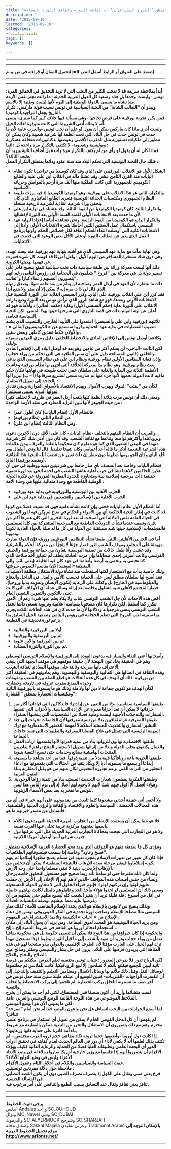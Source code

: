 ```yaml
---
title: "منطق ‘الفروخ المتناقزين’  – ثقافة الثورة وثقافة الثورة المضادة"
description: ''
date: '2015-09-10'
lastmod: '2015-09-10'
categories:
- فلسفة سياسية
tags: []
keywords: []

---
```

---

---

**لتحميل المقال أو قراءته في ص-و-م pdf إضغط على العنوان أو الرابط أسفل النص**

---



---

**أبدأ بملاحظة سريعة قد لا تعجب الكثير من النخب التي لا تريد التحديق في الحقائق المرة: تونس -وليست وحدها بل هذه وضعية كل الدول العربية الحديثة- ما زالت تجتر نفس الأزمة منذ نشأة ما يسمى بالدولة الوطنية إلى اليوم لأنها ليست وطنية إلا بالاسم.  
ويبدو أن “الثعالب الشابة” من النخبة السياسية في تونس نسيت قولة ماركس : تكرار التاريخ يجعل التراجيديا كوميديا.  
فمن يكرر تجربة بورقيبة على فرض نجاحها -وهي مسألة فيها خلاف كبير كما سنرى- ينسى أنه لا يملك أدنى الشروط التي كانت متوفرة لذلك الجيل.  
ولست أدري ماذا كان ماركس يمكن أن يقول لو علم أن نخب تونس -والعرب عامة لأن ما حدث في تونس حدث في جل البلاد التي نحت أنظمة لها شرعية شعبية وكان يمكن أن تتطور إلى ملكيات دستورية مثل المغرب الأقصى وعوضتها بدكتاتوريات متخلفة عسكرية وبوليسية وشعبوية- لا تكتفي بالتكرار مرة واحدة بل دائما :  
فماذا كان له أن يقول لو رأى من لم يكتف بالتكرار مرة واحدة بل أضاف الثانية ويريد أن يضيف الثالثة؟  
فتلك حال النخبة التونسية التي تحكم البلاد منذ ستة عقود ودائما بمنطق التكرار الممل :**

* **الشكل الأول هو الانقلاب البورقيبي على الباي وقد كان كوميديا من تراجيديا تكون نظام البايات منذ القرن الثامن عشر. وقد عشنا مآله في انقلاب ابن علي عليه والطابع الكوميدي للجمهورية التي كانت الملكية منها ألف مرة أرحم بالمواطن وحرياته الأساسية.**
* **والتكرار الثاني هو هذا الانقلاب على بورقيبة. وهو كوميديا الكوميديا إذ فيه برزت طبيعة النظام الجمهوري ومكتسبات الحداثة التونسية فتعرى الطابع المافياوي الذي كان يتخفى وراء شرعية انقاذية لشرعية تاريخية منتحلة.**
* **والتكرار الثالث كان كوميديا الكوميديا من القوة الثالثة. وقد عشناه في نهاية ابن علي لأن ما حدث بعد الانتخابات الأولى لغمته السنة الأولى بعد الثورة لإفشالها.**
* **والتكرار الرابع هو الكوميديا من القوة الرابعة. ونحن نشاهده أمامنا إعدادا لنهاية عهد السبسي باستكمال عمل السنتين اللتين أحاطتا بثمرة الانتخابات الأولى وأدتا إلى الانتخابات الثانية التي أوصلت النداء للحكم الفاقد لكل خصائص الحكم وأولها برنامج العمل الذي يعبر عن مطالب الثورة أو على الأقل بعض الوعود التي قدمت في الانتخابات.**

**وهي نهاية بدأت مع بداية عهد السبسي الذي هو أشبه بنهاية عهد بورقيبة منه ببعث عهده. وهي دون شك مسخرة المساخر من اليوم الأول : ولعل أمريكا قد فهمت كل شيء فعبرت عن فهمها بهديتها الكروية.  
ذلك أنها ليست معركة وراثة بين طبقة سياسية ذات نخب سياسية تتمتع بنسيج قادر على تسيير دولة بل هي معركة بين “فروخ ” يتعلمون في الحجامة في رؤوس اليتامى رغم أنهم يتصورون أنفسهم زعماء كبارا و”ثعالب”.  
ذلك ما ننتظره لأن العهد في أرذل العمر وصاحبه لن يعلم من بعد علمه شيئا. وصدق زميله الذي قال لي ذات مرة إنه لا يمكن إلا أن يضر ولا ينفع أبدا.  
فقد كرر ابن علي انقلاب بورقيبة على الباي. وكرر السبسي انقلابه على الثورة الشعبية قبل الانتخابات الأولى وبعدها. فهو مع شاهد الزور الذي ترأس تونس بعد الثورة وضع بذرات الانقلاب على الثورة بداية (حكم السبسي الاول) وغاية (حكمه الحالي) : وللأمانة فهو قد أعلن عن نيته القيام بذلك في قصة التارزي التي شرحتها حينها بهذا المعنى. لكن النخبة السياسية تتعامى.  
ثلاثتهم (بورقيبة وابن علي والسبسي) اعتمدوا على التأييد الخارجي والتنصيب الذي يشبه تنصيب القنصليات في بداية عهد الحماية وقريبا سنسمع عن « الكوميسيون المالي » : والأولان حكما عقدين كاملين وبعض سنين .  
وكلاهما أوصل تونس إلى الإفلاس المادي والانحطاط الخلقي بدليل رمزي العهدين سعيدة وليلى.  
لكن الثالث -الباجي- لن يحكم أكثر من عامين وهو بعد قد أوصل البلاد إلى الإفلاس المادي والخلقي (قانون المصالحة دليل على أن نفس المافية هي التي تحكم من وراء حجاب).  
وإذن فغاية النظامين الأولين نظام بورقيبة ونظام ابن علي هي نظام السبسي الذي يدعي بعث نظام بورقيبة. وهو نظام بدأ بمعركة الخلافة التي انتهى بها نظام بورقيبة وعاشت الأنظمة الثلاثة بين البداية والغاية على سلطان خفي تجلت طبيعته في نهايتها فكان حكم مافية كانت الدولة تحميها لأنها جزء منها ثم صارت تسعى لتشريع سرقاتها (أ – ب) تبريرا لها بالحاجة إلى تمويل الاستثمار :  
لكأن من “يقلب” البنوك ويهرب الأموال ويهدم الاقتصاد بالأسواق الموازية ويبني فنادق تمولها الدولة يسمى مستثمرا.  
ومعنى ذلك أن تونس مرت بثلاثة أنظمة كلها بلغت أرذل العمر في ظروف لا تختلف كثيرا من حيث الجوهر لأنها تبين التزايد المطرد في تعقد الأزمة الواحدة :**

* **فالنظام الأول (نظام البايات) كان أطول عمرا**
* **من النظام الثاني (نظام بورقيبة)**
* **ومن النظام الثالث (نظام ابن علي).**

**والغريب أن النظام المتهم بالتخلف -نظام البايات- كان على الأقل دون الآخرين دعوى وبروباغندا وأكثرهم تواضعا وتناغما مع ثقافة الشعب. وقد كان دون أدنى شك أكثر شرعية منهما في الوعي الشعبي الذي كما هو معلوم كان محكوما بالعادة والعرف. ومن علامات هذه الشرعية الشعبية أذكر ما قاله أحد أعمامي وكان شيخا تقليديا. قال لنا ونحن أطفال يوم خُلع الباي وكان الجو يومها مدلهما دون مطر إن ذلك تعبير عن غضب الله لتنحية هذا الطاغية (ويقصد بورقيبة) الباي.  
فنظام البايات وخاصة بعد المنصف باي صار جامعا بين شرعيتين دينية ووطنية في حين أن هذين الحاكمين كلاهما نشأ في حرب أهلية عاشها الشعب في لحمه الحي بعد ثورة شعبية حقيقية ذات مرجعية إسلامية بينة ومتجاوزة للحدود القطرية الموروثة عن فكرة الدولة الوطنية القاطعة مع وحدة متعالية عليها هي وحدة الامة :**

* **الحرب الأهلية بين اليوسفية والبورقيبية في بداية عهد بورقيبة.**
* **الحرب الأهلية بين الإسلاميين والتجمعيين في بداية عهد ابن علي.**

**أما النظام الأول نظام البايات فحتى وإن كانت نشأته دامية فهي قد نسيت فضلا عن كونها قد كانت في إطار النخبة الحاكمة أي بين الأمراء والحكام في مناخ لم يكن فيه لدور الشعوب في الحياة العامة نفس الدلالة التي أصبحت له بعد ثورة التحرير التي كان عمرها أكثر من قرن ونصف عندما نشأت الدويلات القاطعة مع المرجعية المشتركة بين كل المسلمين.  
فالمجتمعات الإسلامية حينها شبه مستقلة عن الدولة في كل ما له صلة بالحياة العادية تكوينا وتموينا.  
أما في الحربين الأهليتين اللتين طبعتا نشأة النظامين البورقيبي ووريثه فإن الدولة صارت مهيمنة على المجتمع وموقف الشعب تغير فصار جزءا لا يتجزأ من معركة الحكم والشرعية.  
وقد عشت وأنا طفل حالات من تصفية اليوسفية بتعاون بين جماعة بورقيبة والجيش الفرنسي وكانت أسرتي إحدى ضحاياها وإن مرت الحادثة بلطف لم تتجاوز أخذ سلاحنا الذي كنا نحتمي به ونحمي به أرضنا وأنعامنا في عهد كان فيه الخليفة (يعني نائب والي المنطقة=المعتمد الآن) يقاسم اللصوص سرقتها.  
وتلك خاصية بدأت مع الاستعمار لكنها استفحلت منذ نشأة دولة الاستقلال مطلقة الاستبداد. فقد أصبح لها سلطان مطلق ليس على الحماية فحسب (الأمن والعدل في الداخل والدفاع والدبلوماسية في الخارج) بل وكذلك على الرعاية (تكوين الإنسان وتموينه بدنيا وروحيا). فصار المجتمع الأهلي شبه مشلول وخاصة بعد إزالة وسائل عمله أي الأوقاف التي كانت تعنى بالتكوين والتموين الشعبي العام.  
أقص هذه الأحداث لأن جل الشعب التونسي شاب ولا يكاد يعلم عنها شيء رغم أن الأمور تتكرر كما أسلفنا. لكن تكرارها كان مصحوبا بسياسة اعلامية وتربوية تسعى دائما لجعل الشعب التونسي ينسى مرجعياته ودلالاتها لأن ما حدث كان في هذه الحالات الثلاث يجري بما سميته لعب الفروخ التي تتعلم الحجامة في رؤوس اليتامي وتصفية الجيل السابق بما يزعم ثورة تحديثية في القطيعة**

* **أولا بين البورقيبية والثعالبية**
* **ثم بين اليوسفية والبورقيبية**
* **ثم بين البورقيبة والابن علوية**
* **ثم بين الثورة والثورة المضادة.**

**وأصحابها أعني النداء واليسار فيه يدعون العودة إلى البورقيبية والإسلام التونسي الوسطي وهم في الحقيقة يخادعون النهضة لأن حقيقة موقفهم هي موقف الجبهة التي ينبغي الاعتراف بأنها صريحة وثابتة على موقفها المعادي لثقافة الشعب.  
وهذه الثقافة في اتصالها هي الثعالبية واليوسفية والنهضوية. وهم يعادونهم في الحقيقة أكثر من بورقيبة. ذلك أن الهدف في كل هذه الحالات هو قطع الصلة بين الشعب ومقومات وجوده المبدع بضرب عروقه في تاريخه وحضارته.  
لكأن الهدف هو تكوين جماعة لا دين لها ولا ملة وذلك هو ما يسمونه بالبورقيبية الثانية ومكتسبات الحضارة بمنطق “القشارة”:**

1. **طبقتها السياسية سماسرة بدلا من التعبير عن إرادتها: فالدكاكين التي قياداتها أكثر من حرفائها لا يمكن أن تعد أحزابا معبرة عن الإرادة السياسية. والأحزاب التي تنصبها السفارات والتدخلات الأجنبية ليست وطنية فضلا عن الشخصيات التي ينتخبها السفراء.**
2. **طبقتها المعرفية غزاة ثقافيين بدلا من تنمية معرفتها لأن الجامعات تحولت إلى جند التبشير الحضاري والتحديث المستبد استكمالا لمهمة التحضير الاستعمارية مع ترك المهمة الرئيسية التي تتمثل في علاج القضايا المعرفية والتطبيقات التي تسد حاجات الجماعة.**
3. **طبقتها الاقتصادية نهابون لثرواتها بدلا من تنمية قدرتها لأنها بقسميها ارباب العمل والعمال يكتفون بحلب الدولة وبدلا من إثرائها بتمويل الاستثمار المنتج تراهم لا يغادرون المنتجات الهامشية بضائع وخدمات حتى تصبح التبعية بنيوية.**
4. **طبقتها الحيوية باعة روبافاكيا فنية بدلا من تنمية ذوقها. فما من أحد يشاهد ما يسمونه إبداعا أو يسمع ما يسمونه أدبا إلا ويكاد يتقيأ من الحثالات التي يقدمونها مع ادعاء التحقير من التراث الفني بزعم تجاوزه التحديثي لكأن منهم من هو يقبل المقارنة ببناة الفنون الغربية**
5. **وطبقتها الفكرية يمضغون شعارات التحديث المستبد بدلا من تنمية رؤاها الوجودية. وهؤلاء أفضل ألا أقول فيهم شيئا لأنهم لا وجود لهم أصلا. إذ إلى يوم الناس هذا ليس لتونس ما تفخر به بعد بعض الأسماء الزيتونية.**

**ولا أخفي أني حقيقة أجدني مشدوها كلما تابعت من يقدمونهم على أنهم خبراء في أي من هذه المجالات الخمسة : السياسة والعلوم والاقتصاد والثقافة والرؤى الدينية والفلسفية. فأتساءل عن مصدر خبرتهم ما هو :**

* **فلا هو مما يمكن أن يستمده الإنسان من التجارب الغربية الحديثة التي يدعون الكلام باسمها بعنجهية مركزية غربية تخلى عنها الغرب نفسه.**
* **ولا هو من التجارب التي نجحت بمحاكاة التجارب الغربية الحديثة مثل التي عرفتها دول جنوب شرقي آسيا أو دول أمريكا اللاتينية.**

**ومؤدى كل ما سمعته منهم هو الموقف الذي يريد محو الحضارة العربية الإسلامية بمنطق: “فسخ وعاود” وخاصة إذا سمعت فيلسوفاتهم الطلائعيات.  
فإذا كان كل تعبير من تعبيرات الإسلام بمجرد تعينه في مسلم يصبح مظهرا إسلاميا ثم يتهم بكونه إسلاماويا فيعتبر مرحلة معدة للإرهاب فالنتيجة المنطقية لا يمكن أن نتخلص من الإرهاب إلا بحرب دينية لا تبقي مسلما واحدا على وجه الأرض.  
ولما كان ذلك مقترحا حتى لو سلمنا بأنه ربما صحيح فهو مستحيل التحقيق خاصة برجال ونساء من جنس اصحاب هذه المواقف -الذين لا هم لهم إلا الإخلاد إلى الأرض إن حملت عليهم لهثوا وإن تركتهم لهثوا- فإنهم خبراء الحلول التي لا تتجاوز المهام المستحيلة.  
ومعنى ذلك أن المسلمين لو اخذوا هؤلاء مأخذ الجد وعاملوهم بالمثل لكانت نهايتهم حاصلة في أقل من أسبوع : قلة قليلة تريد أن يتغير الشعب كله ليصبح مثلهم حتى يمكنهم من أن يفرضوا عليه نمط عيشهم بوصفه مكتسبات الحداثة.  
وبذلك يصبح من لا يؤمن بالإسلام هو الذي يحدد الإسلام المناسب للأمة : كذلك صار السيسي مثلا مصلحا للإسلام وصاحب ثورة تجددية في الفكر الديني وفي تونس جل دعاة الإصلاح من « أحباب » الكنيسة وتلاميذ الاستشراق غير المفهوم.  
ومن يريد الحياة البوهيمية هو المحدد لذوق الجماعة. ومن يريد أن يحول البلاد إلى مكان استجمام لعجائز أوروبا هو الفاهم في شروط التنمية إلخ…إلخ…  
والحكومة إذا كان خبراؤها من هذا النوع فلا يمكن أن تسمى حكومة بل هي محكومة بمافيا تعمل من وراء حجاب وتريد أن تعود بالشعب إلى ما قبل الثورة. وطبعا فهذا مستحيل مهما ترك لهم الحبل على الغارب مؤقتا لأن الظرف الإقليمي والدولي يبدو مشجعا لهم في هذه المتاهة التي يريدون فرضها على البلاد : يرون في حل بشار والسيسي وحفتر وصالح عين الصلاح والنجاح والفلاح.  
لكن الرياح تدور فلا يفرحن المغرور : شباب تونس بجنسيه تعلم الدرس. مكنكم من فرصة ثانية ليبين للجميع فيقتنع بأنكم لا تصلحون إلا لبيع الروبافيكيا. كانت للملابس ثم جعلتموها لوسائل النقل وقبل ذلك ملأتم بها وسائل الاتصال ومضامين التعليم والتثقيف والتدجيل إلى أن انكسرت الواجهات -الفترينات- فتبين للجميع أن عبثكم طيلة ستين سنة جعل تونس في آخر صف ما تسمونه اللحاق بركب الحضارة. لم تلحقوا إلى بركب الانحطاط والتخلف والتبعية.  
لست متشائما وأريد أن أكون منصفا قدر المستطاع. لكني لم أجد ما يمكن أن يخرج الملاحظ الموضوعي من هذه اللوحة القاتمة للوضع التونسي والعربي عامة.  
لكن ما يعنيني الآن هو الوضع التونسي :  
لما أسمع الحوارات بين النخب اتساءل هل نحن واعون بالوضع حقا أم نحن أمام “مفرخة” تتناقز؟  
لم يفهموا أن كل الدخل القومي الخام لا يمكن من تمويل أي استثمار في برنامج علمي محترم وهم مع ذلك يتصورون أن الاستقلال والتحرر من التبعية ممكن بالقطيعة مع شروط بناء أمة قادرة على حماية ذاتها ورعايتها؟  
إذا كانت دول أوروبا -وأضعفها حجما ثروته تكاد يضاهي حجم ثروة العرب مجتمعين- لم تكتف بذلك لعلمها أنه لا يكفي لأداء أي دور في العالم الحديث لعدم كفايته في تحقيق أدوات الدور أي البحث العلمي وتطبيقاته العليا فضلا عن الحماية والرعاية الذاتية فكيف بهؤلاء الاقزام أن يتصوروا أنهم إذا جلسوا مع وزير خارجية أمريكا صاروا زملاء له في وضع الأنداد الأعزاء وليس في وضع التوابع الأذلاء؟  
عفت السياسة والسياسيين والكلام في أخلاق اللئام وعقول الأقزام.  
ملاحظة حول دلالة مفردتين تونسيتين :  
فرخ يعني صبي وتقال على الكهل إذ يتصرف تصرف الصبي دون أن يكون القصد التصابي في المسألة الجنسية.  
تناقز يعني تقافز وتقال عند التسابق بسبب الطمع والتنافس على أمر مرغوب فيه.**

---

---

**يرجى تثبيت الخطوط**   
 أندلس Andalus  و أحد SC\_OUHOUD  
 ونوال MO\_Nawel  ودبي SC\_DUBAI   
 واليرموك SC\_ALYERMOOK  وشرجح SC\_SHARJAH   
 وصقال مجلة Sakkal Majalla وعربي تقليدي Traditional Arabic  **بالإمكان التوجه إلى موقع تحميل الخطوط العربية  
 http://www.arfonts.net/**

---

###